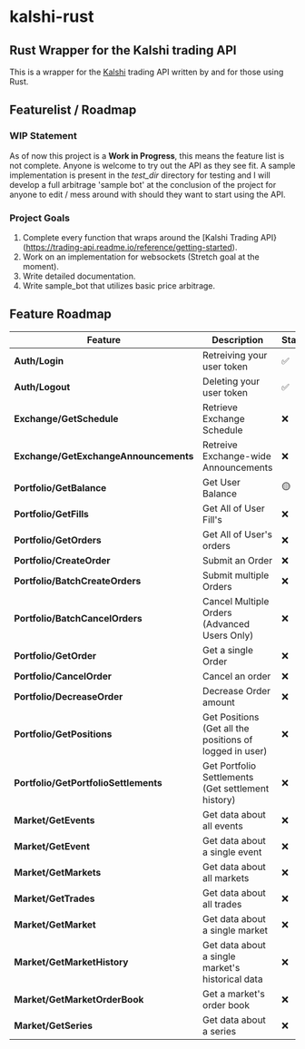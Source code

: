 # kalshi-rust

## Rust Wrapper for the Kalshi trading API

This is a wrapper for the [Kalshi](https://kalshi.com/) trading API written by and for those using Rust. 

## Featurelist / Roadmap

### WIP Statement
As of now this project is a **Work in Progress**, this means the feature list is not complete. Anyone is welcome to try out the API as they see fit. A sample implementation is present in the *test_dir* directory for testing and I will develop a full arbitrage 'sample bot' at the conclusion of the project for anyone to edit / mess around with should they want to start using the API.

### Project Goals
1. Complete every function that wraps around the [Kalshi Trading API}(https://trading-api.readme.io/reference/getting-started).
2. Work on an implementation for websockets (Stretch goal at the moment).
3. Write detailed documentation.
4. Write sample_bot that utilizes basic price arbitrage.

## Feature Roadmap

| Feature                | Description                           | Status      |
|------------------------|---------------------------------------|-------------|
| **Auth/Login**          | Retreiving your user token       |  ✅         |
| **Auth/Logout**         | Deleting your user token        |    ✅     |
| **Exchange/GetSchedule**          | Retrieve Exchange Schedule     |   ❌   |
| **Exchange/GetExchangeAnnouncements**          | Retreive Exchange-wide Announcements    |   ❌         |
| **Portfolio/GetBalance** | Get User Balance | 🟡      |
| **Portfolio/GetFills** | Get All of User Fill's|❌          |
| **Portfolio/GetOrders** | Get All of User's orders |❌          |
| **Portfolio/CreateOrder** | Submit an Order |❌          |
| **Portfolio/BatchCreateOrders** | Submit multiple Orders |❌          |
| **Portfolio/BatchCancelOrders** | Cancel Multiple Orders (Advanced Users Only) |❌          |
| **Portfolio/GetOrder** | Get a single Order |❌          |
| **Portfolio/CancelOrder** | Cancel an order |❌          |
| **Portfolio/DecreaseOrder** | Decrease Order amount |❌          |
| **Portfolio/GetPositions** | Get Positions (Get all the positions of logged in user) |❌          |
| **Portfolio/GetPortfolioSettlements** | Get Portfolio Settlements (Get settlement history) |❌          |
| **Market/GetEvents** | Get data about all events |❌          |
| **Market/GetEvent** | Get data about a single event |❌          |
| **Market/GetMarkets** | Get data about all markets |❌          |
| **Market/GetTrades** | Get data about all trades |❌          |
| **Market/GetMarket** | Get data about a single market |❌          |
| **Market/GetMarketHistory** | Get data about a single market's historical data |❌          |
| **Market/GetMarketOrderBook** | Get a market's order book |❌          |
| **Market/GetSeries** | Get data about a series |❌          |






